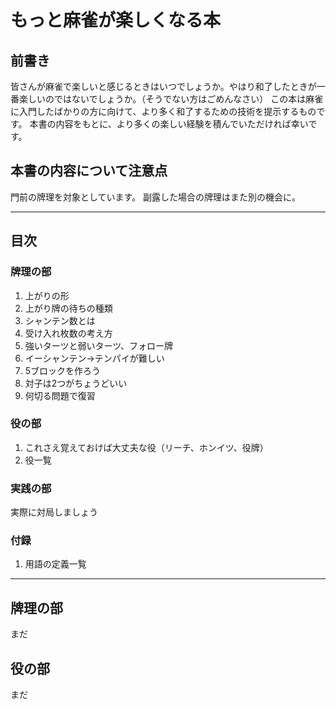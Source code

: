 # もっと麻雀が楽しくなる本

## 前書き
皆さんが麻雀で楽しいと感じるときはいつでしょうか。やはり和了したときが一番楽しいのではないでしょうか。（そうでない方はごめんなさい）
この本は麻雀に入門したばかりの方に向けて、より多く和了するための技術を提示するものです。
本書の内容をもとに、より多くの楽しい経験を積んでいただければ幸いです。


## 本書の内容について注意点
門前の牌理を対象としています。
副露した場合の牌理はまた別の機会に。

---

## 目次


### 牌理の部
1. 上がりの形
2. 上がり牌の待ちの種類
2. シャンテン数とは
3. 受け入れ枚数の考え方
4. 強いターツと弱いターツ、フォロー牌 
5. イーシャンテン→テンパイが難しい
6. 5ブロックを作ろう
7. 対子は2つがちょうどいい
8. 何切る問題で復習

### 役の部
1. これさえ覚えておけば大丈夫な役（リーチ、ホンイツ、役牌）
2. 役一覧

### 実践の部
実際に対局しましょう


### 付録
1. 用語の定義一覧

---


## 牌理の部
まだ

## 役の部
まだ
